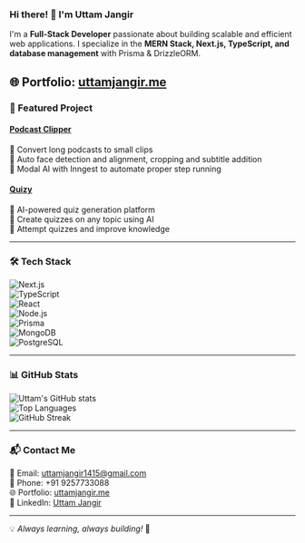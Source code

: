 ### Hi there! 👋 I'm Uttam Jangir  

I'm a **Full-Stack Developer** passionate about building scalable and efficient web applications. I specialize in the **MERN Stack, Next.js, TypeScript, and database management** with Prisma & DrizzleORM.  

🌐 Portfolio: [uttamjangir.me](https://uttamjangir.me)  
---

### 🚀 Featured Project  

#### [Podcast Clipper](https://github.com/Noname1122Q/ai-frontend)  
🔹 Convert long podcasts to small clips  
🔹 Auto face detection and alignment, cropping and subtitle addition  
🔹 Modal AI with Inngest to automate proper step running  

#### [Quizy](https://github.com/Noname1122Q/Quizy)  
🔹 AI-powered quiz generation platform  
🔹 Create quizzes on any topic using AI  
🔹 Attempt quizzes and improve knowledge  

---

### 🛠️ Tech Stack  

![Next.js](https://img.shields.io/badge/Next.js-000000?style=for-the-badge&logo=nextdotjs&logoColor=white)  
![TypeScript](https://img.shields.io/badge/TypeScript-3178C6?style=for-the-badge&logo=typescript&logoColor=white)  
![React](https://img.shields.io/badge/React-61DAFB?style=for-the-badge&logo=react&logoColor=black)  
![Node.js](https://img.shields.io/badge/Node.js-339933?style=for-the-badge&logo=nodedotjs&logoColor=white)  
![Prisma](https://img.shields.io/badge/Prisma-2D3748?style=for-the-badge&logo=prisma&logoColor=white)  
![MongoDB](https://img.shields.io/badge/MongoDB-47A248?style=for-the-badge&logo=mongodb&logoColor=white)  
![PostgreSQL](https://img.shields.io/badge/PostgreSQL-336791?style=for-the-badge&logo=postgresql&logoColor=white)  

---

### 📊 GitHub Stats  

![Uttam's GitHub stats](https://github-readme-stats.vercel.app/api?username=NOName1122Q&show_icons=true&theme=radical)  
![Top Languages](https://github-readme-stats.vercel.app/api/top-langs/?username=NOName1122Q&layout=compact&theme=radical)  
![GitHub Streak](https://streak-stats.demolab.com?user=NOName1122Q&theme=radical)  

---

### 📬 Contact Me  

📧 Email: [uttamjangir1415@gmail.com](mailto:uttamjangir1415@gmail.com)  
📱 Phone: +91 9257733088  
🌐 Portfolio: [uttamjangir.me](https://uttamjangir.me)  
🔗 LinkedIn: [Uttam Jangir](https://www.linkedin.com/in/uttam-jangir)  

---

💡 *Always learning, always building!* 🚀
